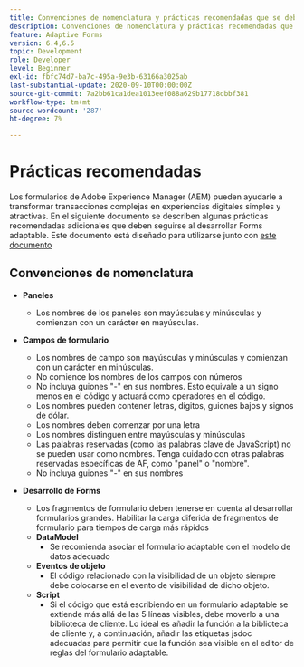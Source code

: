 ```yaml
---
title: Convenciones de nomenclatura y prácticas recomendadas que se deben seguir al crear formularios adaptables
description: Convenciones de nomenclatura y prácticas recomendadas que se deben seguir al crear formularios adaptables
feature: Adaptive Forms
version: 6.4,6.5
topic: Development
role: Developer
level: Beginner
exl-id: fbfc74d7-ba7c-495a-9e3b-63166a3025ab
last-substantial-update: 2020-09-10T00:00:00Z
source-git-commit: 7a2bb61ca1dea1013eef088a629b17718dbbf381
workflow-type: tm+mt
source-wordcount: '287'
ht-degree: 7%

---
```


# Prácticas recomendadas

Los formularios de Adobe Experience Manager (AEM) pueden ayudarle a transformar transacciones complejas en experiencias digitales simples y atractivas. En el siguiente documento se describen algunas prácticas recomendadas adicionales que deben seguirse al desarrollar Forms adaptable. Este documento está diseñado para utilizarse junto con [este documento](https://helpx.adobe.com/experience-manager/6-3/forms/using/adaptive-forms-best-practices.html#Overview)

## Convenciones de nomenclatura

* **Paneles**
   * Los nombres de los paneles son mayúsculas y minúsculas y comienzan con un carácter en mayúsculas.

* **Campos de formulario**
   * Los nombres de campo son mayúsculas y minúsculas y comienzan con un carácter en minúsculas.
   * No comience los nombres de los campos con números
   * No incluya guiones &quot;-&quot; en sus nombres. Esto equivale a un signo menos en el código y actuará como operadores en el código.
   * Los nombres pueden contener letras, dígitos, guiones bajos y signos de dólar.
   * Los nombres deben comenzar por una letra
   * Los nombres distinguen entre mayúsculas y minúsculas
   * Las palabras reservadas (como las palabras clave de JavaScript) no se pueden usar como nombres. Tenga cuidado con otras palabras reservadas específicas de AF, como &quot;panel&quot; o &quot;nombre&quot;.
   * No incluya guiones &quot;-&quot; en sus nombres
* **Desarrollo de Forms**
   * Los fragmentos de formulario deben tenerse en cuenta al desarrollar formularios grandes. Habilitar la carga diferida de fragmentos de formulario para tiempos de carga más rápidos
   * **DataModel**
      * Se recomienda asociar el formulario adaptable con el modelo de datos adecuado
   * **Eventos de objeto**
      * El código relacionado con la visibilidad de un objeto siempre debe colocarse en el evento de visibilidad de dicho objeto.
   * **Script**
      * Si el código que está escribiendo en un formulario adaptable se extiende más allá de las 5 líneas visibles, debe moverlo a una biblioteca de cliente. Lo ideal es añadir la función a la biblioteca de cliente y, a continuación, añadir las etiquetas jsdoc adecuadas para permitir que la función sea visible en el editor de reglas del formulario adaptable.
